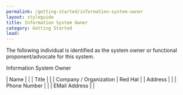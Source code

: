 ```yaml
---
permalink: /getting-started/information-system-owner
layout: styleguide
title: Information System Owner
category: Getting Started
lead:
---
```


The following individual is identified as the system owner or functional proponent/advocate for this system.

Information System Owner

| Name | <TBD> |
| Title | <TBD> |
| Company / Organization | Red Hat |
| Address | <TBD> |
| Phone Number | <TBD> |
| EMail Address | <TBD> |	